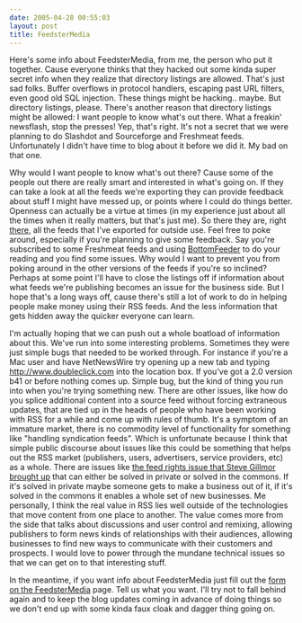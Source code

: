 ```yaml
---
date: 2005-04-28 00:55:03
layout: post
title: FeedsterMedia
---
```


Here's some info about FeedsterMedia, from me, the person who put it together. Cause everyone thinks that they hacked out some kinda super secret info when they realize that directory listings are allowed.  That's just sad folks. Buffer overflows in protocol handlers, escaping past URL filters, even good old SQL injection. These things might be hacking.. maybe. But directory listings, please. There's another reason that directory listings might be allowed: I want people to know what's out there. What a freakin' newsflash, stop the presses! Yep, that's right. It's not a secret that we were planning to do Slashdot and Sourceforge and Freshmeat feeds.  Unfortunately I didn't have time to blog about it before we did it. My bad on that one.

Why would I want people to know what's out there? Cause some of the people out there are really smart and interested in what's going on. If they can take a look at all the feeds we're exporting they can provide feedback about stuff I might have messed up, or points where I could do things better. Openness can actually be a virtue at times (in my experience just about all the times when it really matters, but that's just me). So there they are, right [there](http://www.feedstermedia.com/feedcache/), all the feeds that I've exported for outside use. Feel free to poke around, especially if you're planning to give some feedback. Say you're subscribed to some Freshmeat feeds and using [BottomFeeder](http://www.cincomsmalltalk.com/BottomFeeder/) to do your reading and you find some issues. Why would I want to prevent you from poking around in the other versions of the feeds if you're so inclined? Perhaps at some point I'll have to close the listings off if information about what feeds we're publishing becomes an issue for the business side. But I hope that's a long ways off, cause there's still a lot of work to do in helping people make money using their RSS feeds. And the less information that gets hidden away the quicker everyone can learn.

I'm actually hoping that we can push out a whole boatload of information about this. We've run into some interesting problems. Sometimes they were just simple bugs that needed to be worked through. For instance if you're a Mac user and have NetNewsWire try opening up a new tab and typing http://www.doubleclick.com into the location box. If you've got a 2.0 version b41 or before nothing comes up. Simple bug, but the kind of thing you run into when you're trying something new. There are other issues, like how do you splice additional content into a source feed without forcing extraneous updates, that are tied up in the heads of people who have been working with RSS for a while and come up with rules of thumb. It's a symptom of an immature market, there is no commodity level of functionality for something like "handling syndication feeds". Which is unfortunate because I think that simple public discourse about issues like this could be something that helps out the RSS market (publishers, users, advertisers, service providers, etc) as a whole. There are issues like [the feed rights issue that Steve Gillmor brought up](http://blogs.zdnet.com/Gillmor/?p=90) that can either be solved in private or solved in the commons. If it's solved in private maybe someone gets to make a business out of it, if it's solved in the commons it enables a whole set of new businesses. Me personally, I think the real value in RSS lies well outside of the technologies that move content from one place to another. The value comes more from the side that talks about discussions and user control and remixing, allowing publishers to form news kinds of relationships with their audiences, allowing businesses to find new ways to communicate with their customers and prospects. I would love to power through the mundane technical issues so that we can get on to that interesting stuff.

In the meantime, if you want info about FeedsterMedia just fill out the [form on the FeedsterMedia](http://feedster.com/feedstermedia.php) page. Tell us what you want. I'll try not to fall behind again and to keep the blog updates coming in advance of doing things so we don't end up with some kinda faux cloak and dagger thing going on.
